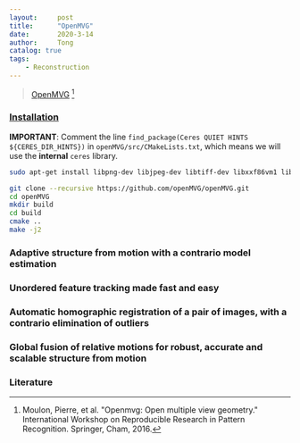 ```yaml
---
layout:     post
title:      "OpenMVG"
date:       2020-3-14
author:     Tong
catalog: true
tags:
    - Reconstruction
---
```


> [OpenMVG](https://github.com/openMVG/openMVG) [^Moulon16]

### [Installation](https://github.com/openMVG/openMVG/blob/master/BUILD.md#getting-the-project)

__IMPORTANT__: Comment the line `find_package(Ceres QUIET HINTS ${CERES_DIR_HINTS})` in `openMVG/src/CMakeLists.txt`, which means we will use the __internal__ `ceres` library.

```bash
sudo apt-get install libpng-dev libjpeg-dev libtiff-dev libxxf86vm1 libxxf86vm-dev libxi-dev libxrandr-dev libqt5svg5-dev graphviz

git clone --recursive https://github.com/openMVG/openMVG.git
cd openMVG
mkdir build
cd build
cmake ..
make -j2
```

### Adaptive structure from motion with a contrario model estimation
### Unordered feature tracking made fast and easy
### Automatic homographic registration of a pair of images, with a contrario elimination of outliers

### Global fusion of relative motions for robust, accurate and scalable structure from motion
### Literature

[^Moulon16]: Moulon, Pierre, et al. "Openmvg: Open multiple view geometry." International Workshop on Reproducible Research in Pattern Recognition. Springer, Cham, 2016.


